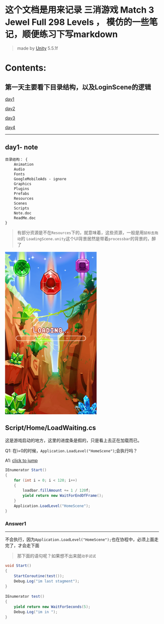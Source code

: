 这个文档是用来记录 三消游戏 Match 3 Jewel Full 298 Levels ， 模仿的一些笔记，顺便练习下写markdown
=======

> made by [Unity](http://www.unity.com) 5.5.1f


Contents:
======

第一天主要看下目录结构，以及LoginScene的逻辑
-------
[day1](#day1)

[day2](#day2)

[day3](#day3)

[day4](#day4)

--------
<span id = "day1">day1- note</span>
------

    目录结构： {
        Animation
        Audio
        Fonts
        GoogleMobileAds - ignore
        Graphics
        Plugins 
        Prefabs
        Resources
        Scenes
        Scripts
        Note.doc
        ReadMe.doc
    }


> 有部分资源是不在`Resources`下的，就意味着，这些资源，一般是用`鼠标去拖动`的
    `LoadingScene.unity`这个UI背景居然是带着`processbar`的背景的，醉了

<img src="https://raw.githubusercontent.com/koake/Match-3-Jewel-Full-298-Levels---TemplateProject/master/Assets/Graphics/Load/background_loading.png" width = "300" alt="background" />

## Script/Home/LoadWaiting.cs
这是游戏启动的地方，这里的进度条是假的，只是看上去正在加载而已。

Q1: 在i=0的时候，`Application.LoadLevel("HomeScene")`;会执行吗？

A1: [click to jump](#answer1)
``` csharp
IEnumerator Start()
{
    for (int i = 0; i < 120; i++)
    {
        loadbar.fillAmount += 1 / 120f;
        yield return new WaitForEndOfFrame();
    }
    Application.LoadLevel("HomeScene");
}
```























### <span id = "answer1">Answer1</span>
---
不会执行，因为`Application.LoadLevel("HomeScene");`也在协程中，必须上面走完了，才会走下面

> 那下面的语句呢？如果想不出来就`动手试试`
```csharp
void Start()
{
    StartCoroutine(test());
    Debug.Log("im last stagment");
}

IEnumerator test()
{
    yield return new WaitForSeconds(5);
    Debug.Log("im in ");
}
```

